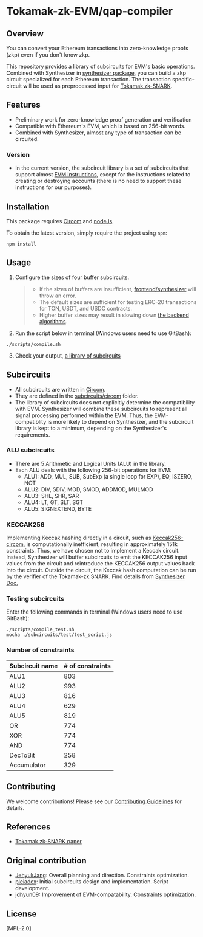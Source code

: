 # Tokamak-zk-EVM/qap-compiler

## Overview
You can convert your Ethereum transactions into zero-knowledge proofs (zkp) even if you don't know zkp.

This repository provides a library of subcircuits for EVM's basic operations. Combined with Synthesizer in [synthesizer package](../synthesizer), you can build a zkp circuit specialized for each Ethereum transaction. The transaction specific-circuit will be used as preprocessed input for [Tokamak zk-SNARK](https://eprint.iacr.org/2024/507).

## Features
- Preliminary work for zero-knowledge proof generation and verification
- Compatible with Ethereum's EVM, which is based on 256-bit words.
- Combined with Synthesizer, almost any type of transaction can be circuited.

### Version
- In the current version, the subcircuit library is a set of subcircuits that support almost [EVM instructions](https://www.evm.codes/), except for the instructions related to creating or destroying accounts (there is no need to support these instructions for our purposes).

## Installation

This package requires [Circom](https://docs.circom.io/getting-started/installation) and [nodeJs](https://nodejs.org).

To obtain the latest version, simply require the project using `npm`:

```shell
npm install
```

## Usage
1. Configure the sizes of four buffer subcircuits.
   > - If the sizes of buffers are insufficient, [frontend/synthesizer](../synthesizer) will throw an error.
   > - The default sizes are sufficient for testing ERC-20 transactions for TON, USDT, and USDC contracts.
   > - Higher buffer sizes may result in slowing down [the backend algorithms](../../backend).
2. Run the script below in terminal (Windows users need to use GitBash):
```shell
./scripts/compile.sh
```
3. Check your output, [a library of subcircuits](./subcircuits/library) 

## Subcircuits
- All subcircuits are written in [Circom](https://docs.circom.io/).
- They are defined in the [subcircuits/circom](./subcircuits/circom) folder.
- The library of subcircuits does not explicitly determine the compatibility with EVM. Synthesizer will combine these subcircuits to represent all signal processing performed within the EVM. Thus, the EVM-compatiblity is more likely to depend on Synthesizer, and the subcircuit library is kept to a minimum, depending on the Synthesizer's requirements.

### ALU subcircuits
- There are 5 Arithmetic and Logical Units (ALU) in the library.
- Each ALU deals with the following 256-bit operations for EVM:
   - ALU1: ADD, MUL, SUB, SubExp (a single loop for EXP), EQ, ISZERO, NOT
   - ALU2: DIV, SDIV, MOD, SMOD, ADDMOD, MULMOD
   - ALU3: SHL, SHR, SAR
   - ALU4: LT, GT, SLT, SGT
   - ALU5: SIGNEXTEND, BYTE
### KECCAK256
Implementing Keccak hashing directly in a circuit, such as [Keccak256-circom](https://github.com/vocdoni/keccak256-circom), is computationally inefficient, resulting in approximately 151k constraints. Thus, we have chosen not to implement a Keccak circuit. Instead, Synthesizer will buffer subcircuits to emit the KECCAK256 input values from the circuit and reintroduce the KECCAK256 output values back into the circuit. Outside the circuit, the Keccak hash computation can be run by the verifier of the Tokamak-zk SNARK. Find details from [Synthesizer Doc.](https://tokamak-network-zk-evm.gitbook.io/tokamak-network-zk-evm)
### Testing subcircuits
Enter the following commands in terminal (Windows users need to use GitBash):
```shell
./scripts/compile_test.sh
mocha ./subcircuits/test/test_script.js
```

### Number of constraints

| Subcircuit name | # of constraints |
|-----------------|------------------|
| ALU1            | 803              |
| ALU2            | 993              |
| ALU3            | 816              |
| ALU4            | 629              |
| ALU5            | 819              |
| OR              | 774              |
| XOR             | 774              |
| AND             | 774              |
| DecToBit        | 258              |
| Accumulator     | 329              |

## Contributing
We welcome contributions! Please see our [Contributing Guidelines](../../../CONTRIBUTING.md) for details.

## References
- [Tokamak zk-SNARK paper](https://eprint.iacr.org/2024/507)

## Original contribution
- [JehyukJang](https://github.com/JehyukJang): Overall planning and direction. Constraints optimization.
- [pleiadex](https://github.com/pleiadex): Initial subcircuits design and implementation. Script development.
- [jdhyun09](https://github.com/jdhyun09): Improvement of EVM-compatability. Constraints optimization.

## License
[MPL-2.0]
